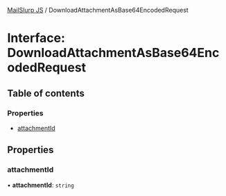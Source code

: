 [MailSlurp JS](../README.md) / DownloadAttachmentAsBase64EncodedRequest

# Interface: DownloadAttachmentAsBase64EncodedRequest

## Table of contents

### Properties

- [attachmentId](DownloadAttachmentAsBase64EncodedRequest.md#attachmentid)

## Properties

### attachmentId

• **attachmentId**: `string`
